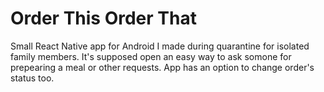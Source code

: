 # Order This Order That

Small React Native app for Android I made during quarantine for isolated family members.
It's supposed open an easy way to ask somone for prepearing a meal or other requests.
App has an option to change order's status too.
